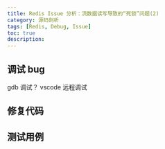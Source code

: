 ```yaml
---
title: Redis Issue 分析：流数据读写导致的“死锁”问题(2)
category: 源码剖析
tags: [Redis, Debug, Issue]
toc: true
description: 
---
```


## 调试 bug

gdb  调试？
vscode  远程调试

## 修复代码


## 测试用例